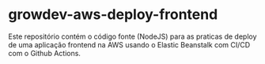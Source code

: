 # growdev-aws-deploy-frontend

Este repositório contém o código fonte (NodeJS) para as praticas de deploy de uma aplicação frontend na AWS usando o Elastic Beanstalk com CI/CD com o Github Actions.
